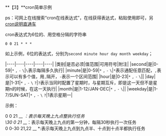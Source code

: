 **【3】**cron简单示例

ps：可网上在线搜索“cron在线表达式”，在线获得表达式，粘贴使用即可，另[cron说明直通车](http://blog.csdn.net/u011116672/article/details/52517247)

cron表达式为6位的、用空格分隔的字符串

```text
0 0 21 * * *
```

如上示例，6位的表达式，分别为`second minute hour day month weekday`；

\|----\|----\|----\|----\|----\| \|类别\|是否必须\|值范围\|可用符号\|附注\| \|second\|是\|0-59\|`*` `,` `-` `\`\|`\`表示每隔多久执行\| \|minute\|是\|0-59\|`*` `,` `-` `\`\|`*`表示通配任意匹配，`,`表示可以有多个值，用`,`隔开，`-`表示一个区间范围\| \|hour\|是\|0-23\|`*` `,` `-` `\`\|\| \|day\|是\|1-31\|`*` `,` `-` `\` `?`\|`?`表示当同时配置了星期时，与星期互斥，即是这一天但不是星期n的时候，在这一天执行\| \|month\|是\|1-12/JAN-DEC\|`*` `,` `-` `\`\|\| \|weekday\|是\|1-7/SUN-SAT\|`*` `,` `-` `\` `?`\|1表示星期一\|

示例：

0 0 21  __ _：表示每天晚上九点整执行任务  
\30 0 21_   __：表示每天晚上九点的第一分钟，每隔30秒执行一次任务  
0 0-30 21,22  __ \*:表示每天晚上九点到九点半、十点到十点半都执行任务